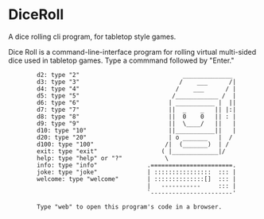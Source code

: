 # DiceRoll
A dice rolling cli program, for tabletop style games.


Dice Roll is a command-line-interface program for rolling virtual multi-sided dice used in tabletop games. 
Type a commmand followed by "Enter."
        
            d2: type "2"                             ______________
            d3: type "3"                            /    ___      /|
            d4: type "4"                           /    ___      / |
            d5: type "5"                          /____________ /  |
            d6: type "6"                         | ___________ |  ||
            d7: type "7"                         ||  _    _   || |:|
            d8: type "8"                         ||  0    0   || : |
            d9: type "9"                         ||  \____/   ||   |
            d10: type "10"                       ||___________||   |
            d20: type "20"                       | o _______   |  /
            d100: type "100"                    /|  (_______)  | /
            exit: type "exit"                  ( |_____________|/
            help: type "help" or "?"            \
            info: type "info"              .=======================.
            joke: type "joke"              | ::::::::::::::::  ::: |
            welcome: type "welcome"        | ::::::::::::::[]  ::: |
                                           |   -----------     ::: |
                                           `-----------------------'
                                           
            Type "web" to open this program's code in a browser.
